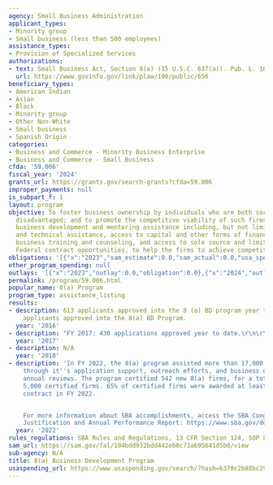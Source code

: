 ```yaml
---
agency: Small Business Administration
applicant_types:
- Minority group
- Small business (less than 500 employees)
assistance_types:
- Provision of Specialized Services
authorizations:
- text: Small Business Act, Section 8(a) (15 U.S.C. 637(a)). Pub. L. 100, 656.
  url: https://www.govinfo.gov/link/plaw/100/public/656
beneficiary_types:
- American Indian
- Asian
- Black
- Minority group
- Other Non-White
- Small business
- Spanish Origin
categories:
- Business and Commerce - Minority Business Enterprise
- Business and Commerce - Small Business
cfda: '59.006'
fiscal_year: '2024'
grants_url: https://grants.gov/search-grants?cfda=59.006
improper_payments: null
is_subpart_f: 1
layout: program
objective: To foster business ownership by individuals who are both socially and economically
  disadvantaged; and to promote the competitive viability of such firms by providing
  business development and mentoring assistance including, but not limited to, management
  and technical assistance, access to capital and other forms of financial assistance,
  business training and counseling, and access to sole source and limited competition
  Federal contract opportunities, to help the firms to achieve competitive viability.
obligations: '[{"x":"2023","sam_estimate":0.0,"sam_actual":0.0,"usa_spending_actual":0.0},{"x":"2024","sam_estimate":0.0,"sam_actual":0.0,"usa_spending_actual":0.0},{"x":"2025","sam_estimate":0.0,"sam_actual":0.0,"usa_spending_actual":0.0}]'
other_program_spending: null
outlays: '[{"x":"2023","outlay":0.0,"obligation":0.0},{"x":"2024","outlay":0.0,"obligation":0.0},{"x":"2025","outlay":0.0,"obligation":0.0}]'
permalink: /program/59.006.html
popular_name: 8(a) Program
program_type: assistance_listing
results:
- description: 613 applicants approved into the 8 (a) BD program year to date. 911
    applicants approved into the 8(a) BD Program.
  year: '2016'
- description: "FY 2017: 430 applications approved year to date.\r\n\r\n"
  year: '2017'
- description: N/A
  year: '2018'
- description: 'In FY 2022, the 8(a) program assisted more than 17,000 small businesses
    through it''s application support, outreach efforts, and business development
    annual reviews. The program certified 542 new 8(a) firms, for a total of nearly
    5,000 certified firms. 65% of certified firms were awarded at least one federal
    contract in FY 2022.


    For more information about SBA accomplishments, access the SBA Congressional Budget
    Justification and Annual Performance Report: https://www.sba.gov/document/report-congressional-budget-justification-annual-performance-report'
  year: '2022'
rules_regulations: SBA Rules and Regulations, 13 CFR Section 124, SOP 80-05-06.
sam_url: https://sam.gov/fal/194bdd932bdd442eb0c73a695641d5b0/view
sub-agency: N/A
title: 8(a) Business Development Program
usaspending_url: https://www.usaspending.gov/search/?hash=b370c2b88bc29c4811427fd07a39dc7f
---
```

